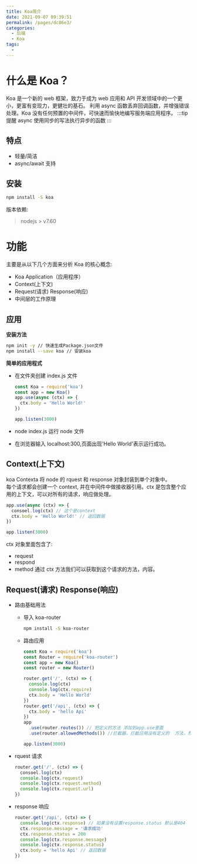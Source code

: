```yaml
---
title: Koa简介
date: 2021-09-07 09:39:51
permalink: /pages/dc86e3/
categories:
  - 后端
  - Koa
tags:
  -
---
```


# 什么是 Koa？

Koa 是一个新的 web 框架，致力于成为 web 应用和 API 开发领域中的一个更小，更富有变现力，更健壮的基石。
利用 async 函数丢弃回调函数，并增强错误处理。Koa 没有任何预置的中间件，可快速而愉快地编写服务端应用程序。
:::tip 提醒
async 使用同步的写法执行异步的函数
:::

## 特点

- 轻量/简洁
- async/await 支持

## 安装

```sh
npm install -S koa
```

版本依赖:

> nodejs > v7.60

# 功能

主要是从以下几个方面来分析 Koa 的核心概念:

- Koa Application（应用程序）
- Context(上下文)
- Request(请求) Response(响应)
- 中间层的工作原理

## 应用

**安装方法**

```sh
npm init -y // 快速生成Package.json文件
npm install --save koa // 安装koa

```

**简单的应用程式**

- 在文件夹创建 index.js 文件

  ```js
  const Koa = require('koa')
  const app = new Koa()
  app.use(async (ctx) => {
    ctx.body = 'Hello World!'
  })

  app.listen(3000)
  ```

- node index.js 运行 node 文件
- 在浏览器输入 localhost:300,页面出现'Hello World'表示运行成功。

## Context(上下文)

koa Contexta 将 node 的 rquest 和 response 对象封装到单个对象中。  
每个请求都会创建一个 context, 并在中间件中做接收器引用。ctx 是包含整个应用的上下文，可以对所有的请求，响应做处理。

```js
app.use(async (ctx) => {
  consoel.log(ctx) // 这个是context
  ctx.body = 'Hello World!' // 返回数据
})

app.listen(3000)
```

ctx 对象里面包含了:

- request
- respond
- method
  通过 ctx 方法我们可以获取到这个请求的方法，内容。

## Request(请求) Response(响应)

- 路由基础用法

  - 导入 koa-router

    ```sh
    npm install -S koa-router
    ```

  - 路由应用

    ```js
    const Koa = require('koa')
    const Router = require('koa-router')
    const app = new Koa()
    const router = new Router()

    router.get('/', (ctx) => {
      console.log(ctx)
      console.log(ctx.require)
      ctx.body = 'Hello World'
    })
    router.get('/api', (ctx) => {
      ctx.body = 'hello Api'
    })
    app
      .use(router.routes()) // 把定义的方法 添加到app.use里面
      .use(router.allowedMethods()) //拦截器，拦截应用没有定义的  方法，然后返回4XX/5XX的错误

    app.listen(3000)
    ```

- rquest 请求

  ```js
  router.get('/', (ctx) => {
    consoel.log(ctx)
    console.log(ctx.request)
    console.log(ctx.request.method)
    console.log(ctx.request.url)
  })
  ```

- response 响应

  ```js
  router.get('/api', (ctx) => {
    console.log(ctx.response) // 如果没有设置response.status 默认是404
    ctx.response.message = '请求成功'
    ctx.response.status = 200
    console.log(ctx.response.message)
    console.log(ctx.response.status)
    ctx.body = 'hello Api' // 返回数据
  })
  ```
